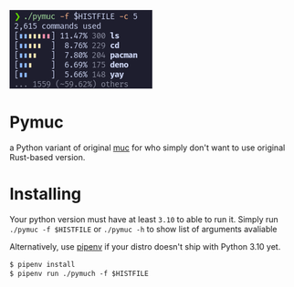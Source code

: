 ![screenshot](screenshot.png)

# Pymuc

a Python variant of original [muc](https://github.com/nate-sys/muc) for who simply don't want to use original Rust-based version.


# Installing

Your python version must have at least `3.10` to able to run it. Simply run `./pymuc -f $HISTFILE` or `./pymuc -h` to show list of arguments avaliable


Alternatively, use [pipenv](https://pipenv.pypa.io/en/latest/) if your distro doesn't ship with Python 3.10 yet.

```
$ pipenv install
$ pipenv run ./pymuch -f $HISTFILE
```